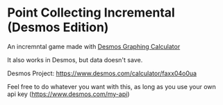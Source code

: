 # Point Collecting Incremental (Desmos Edition)

An incremntal game made with [Desmos Graphing Calculator](https://www.desmos.com/calculator)

It also works in Desmos, but data doesn't save.

Desmos Project: https://www.desmos.com/calculator/faxx04o0ua

Feel free to do whatever you want with this, as long as you use your own api key (https://www.desmos.com/my-api)
